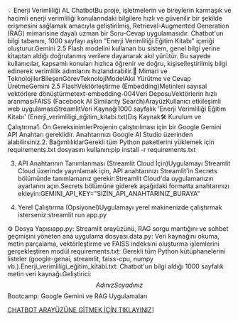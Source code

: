💡 Enerji Verimliliği AL  ChatbotBu proje, işletmelerin ve bireylerin karmaşık ve hacimli enerji verimliliği konularındaki bilgilere hızlı ve güvenilir bir şekilde erişmesini sağlamak amacıyla geliştirilmiş, Retrieval-Augmented Generation (RAG) mimarisine dayalı uzman bir Soru-Cevap uygulamasıdır. Chatbot'un bilgi tabanını, 1000 sayfayı aşkın "Enerji Verimliliği Eğitim Kitabı" içeriği oluşturur.Gemini 2.5 Flash modelini kullanan bu sistem, genel bilgi yerine kitaptan aldığı doğrulanmış verilere dayanarak akıl yürütür. Bu sayede kullanıcılar, kapsamlı konuları hızlıca öğrenir ve doğru, kişiselleştirilmiş bilgi edinerek verimlilik adımlarını hızlandırabilir.🚀 Mimari ve TeknolojilerBileşenGörevTeknolojiModelAkıl Yürütme ve Cevap ÜretmeGemini 2.5 FlashVektörleştirme (Embedding)Metinleri sayısal vektörlere dönüştürmetext-embedding-004Veri DeposuVektörlerin hızlı aranmasıFAISS (Facebook AI Similarity Search)ArayüzKullanıcı etkileşimli web uygulamasıStreamlitVeri Kaynağı1000 sayfalık 'Enerji Verimliliği Eğitim Kitabı' (Enerji_verimliligi_eğitim_kitabi.txt)Dış Kaynak🛠️ Kurulum ve Çalıştırma1. Ön GereksinimlerProjenin çalıştırılması için bir Google Gemini API Anahtarı gereklidir. Anahtarınızı Google AI Studio üzerinden alabilirsiniz.2. BağımlılıklarGerekli tüm Python paketlerini yüklemek için requirements.txt dosyasını kullanın:pip install -r requirements.txt

3. API Anahtarının Tanımlanması (Streamlit Cloud İçin)Uygulamayı Streamlit Cloud üzerinde yayınlamak için, API anahtarınızı Streamlit'in Secrets bölümünde tanımlamanız gerekir:Streamlit Cloud'da uygulamanızın ayarlarını açın.Secrets bölümüne giderek aşağıdaki formatta anahtarınızı ekleyin:GEMINI_API_KEY="SİZİN_API_ANAHTARINIZ_BURAYA"

4. Yerel Çalıştırma (Opsiyonel)Uygulamayı yerel makinenizde çalıştırmak isterseniz:streamlit run app.py

⚙️ Dosya Yapısıapp.py: Streamlit arayüzünü, RAG sorgu mantığını ve sohbet geçmişini yöneten ana uygulama dosyası.data.py: Veri kaynağını okuma, metin parçalama, vektörleştirme ve FAISS indeksini oluşturma işlemlerini gerçekleştiren modül.requirements.txt: Gerekli tüm Python kütüphanelerini listeler (google-genai, streamlit, faiss-cpu, numpy vb.).Enerji_verimliligi_eğitim_kitabi.txt: Chatbot'un bilgi aldığı 1000 sayfalık metin veri kaynağı.Geliştirici: $$Adınız Soyadınız$$Bootcamp: Google Gemini ve RAG Uygulamaları

[CHATBOT ARAYÜZÜNE GİTMEK İÇİN TIKLAYINIZ](https://genaibootcampprojesi-tvfvbdqspt4mpkuasvszkd.streamlit.app/)]
